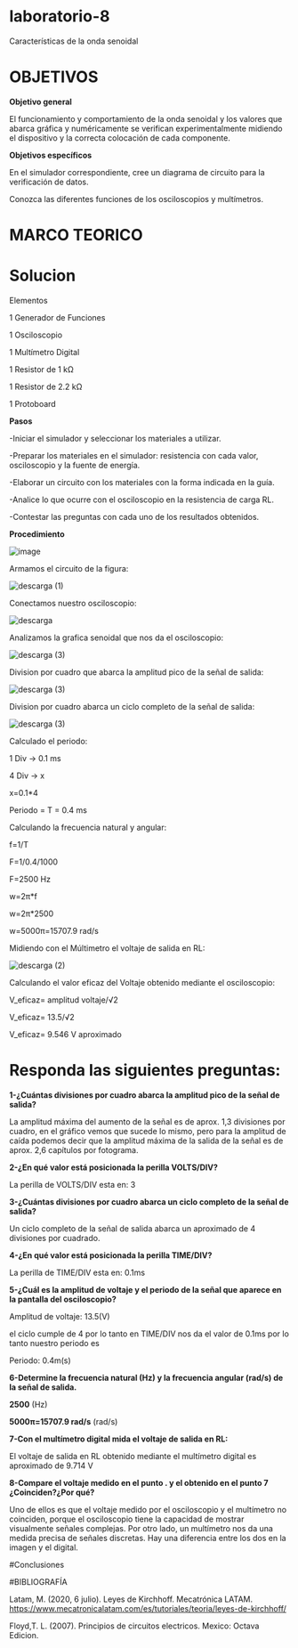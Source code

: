 # laboratorio-8
Características de la onda senoidal
# OBJETIVOS

**Objetivo general**

El funcionamiento y comportamiento de la onda senoidal y los valores que abarca gráfica y numéricamente se verifican experimentalmente midiendo el dispositivo y la correcta colocación de cada componente.

**Objetivos específicos**

En el simulador correspondiente, cree un diagrama de circuito para la verificación de datos. 

Conozca las diferentes funciones de los osciloscopios y multímetros.

# MARCO TEORICO



# Solucion

 Elementos
 
1 Generador de Funciones

1 Osciloscopio

1 Multímetro Digital

1 Resistor de 1 kΩ

1 Resistor de 2.2 kΩ

1 Protoboard

**Pasos**

-Iniciar el simulador y seleccionar los materiales a utilizar.

-Preparar los materiales en el simulador: resistencia con cada valor, osciloscopio y la fuente de energía.

-Elaborar un circuito con los materiales con la forma indicada en la guía.

-Analice lo que ocurre con el osciloscopio en la resistencia de carga RL.

-Contestar las preguntas con cada uno de los resultados obtenidos.

**Procedimiento**

![image](https://user-images.githubusercontent.com/116819463/219545158-02fc991c-bb87-4303-8a90-0228f3711b8f.png)

Armamos el circuito de la figura:

![descarga (1)](https://user-images.githubusercontent.com/116819463/219545306-50dca567-8d3b-40f8-ab4b-bb229716aa15.png)

Conectamos nuestro osciloscopio:

![descarga](https://user-images.githubusercontent.com/116819463/219545550-a903e027-307a-4ec5-b724-0cc1ed0b7a59.png)

Analizamos la grafica senoidal que nos da el osciloscopio:

![descarga (3)](https://user-images.githubusercontent.com/116819463/219545472-58c90532-4363-4ca6-8820-7a5dbfb3bc27.png)

Division por cuadro que abarca la amplitud pico de la señal de salida:

![descarga (3)](https://user-images.githubusercontent.com/116819463/219546080-7f950197-84c7-462a-a93c-5e69cd22886c.png)

Division por cuadro abarca un ciclo completo de la señal de salida:

![descarga (3)](https://user-images.githubusercontent.com/116819463/219546370-149332f3-0769-4854-9140-18d741fe10ee.png)

Calculado el periodo:

1 Div -> 0.1 ms

4 Div -> x

x=0.1*4

Periodo = T = 0.4 ms

Calculando la frecuencia natural y angular:

f=1/T

F=1/0.4/1000

F=2500 Hz

w=2π*f

w=2π*2500

w=5000π=15707.9 rad/s

Midiendo con el Múltimetro el voltaje de salida en RL:

![descarga (2)](https://user-images.githubusercontent.com/116819463/219546479-ea8d4663-c6df-4186-b102-7efda97970fe.png)

Calculando el valor eficaz del Voltaje obtenido mediante el osciloscopio:

V_eficaz= amplitud voltaje/√2

V_eficaz= 13.5/√2

V_eficaz= 9.546 V aproximado

# Responda las siguientes preguntas:

**1-¿Cuántas divisiones por cuadro abarca la amplitud pico de la señal de salida?**

La amplitud máxima del aumento de la señal es de aprox. 1,3 divisiones por cuadro, en el gráfico vemos que sucede lo mismo, pero para la amplitud de caída podemos decir que la amplitud máxima de la salida de la señal es de aprox. 2,6 capítulos por fotograma.

**2-¿En qué valor está posicionada la perilla VOLTS/DIV?**

La perilla de VOLTS/DIV esta en: 3

**3-¿Cuántas divisiones por cuadro abarca un ciclo completo de la señal de salida?**

Un ciclo completo de la señal de salida abarca un aproximado de 4 divisiones por cuadrado.

**4-¿En qué valor está posicionada la perilla TIME/DIV?**

La perilla de TIME/DIV esta en: 0.1ms

**5-¿Cuál es la amplitud de voltaje y el periodo de la señal que aparece en la pantalla del osciloscopio?**

Amplitud de voltaje: 13.5(V)

el ciclo cumple de 4 por lo tanto en TIME/DIV nos da el valor de 0.1ms por lo tanto nuestro periodo es

Periodo: 0.4m(s)

**6-Determine la frecuencia natural (Hz) y la frecuencia angular (rad/s) de la señal de salida.**

**2500** (Hz)

**5000π=15707.9 rad/s** (rad/s)

**7-Con el multímetro digital mida el voltaje de salida en RL:** 

El voltaje de salida en RL obtenido mediante el multímetro digital es aproximado de 9.714 V

**8-Compare el voltaje medido en el punto . y el obtenido en el punto 7 ¿Coinciden?¿Por qué?**

Uno de ellos es que el voltaje medido por el osciloscopio y el multímetro no coinciden, porque el osciloscopio tiene la capacidad de mostrar visualmente señales complejas. Por otro lado, un multímetro nos da una medida precisa de señales discretas. Hay una diferencia entre los dos en la imagen y el digital.

#Conclusiones

#BIBLIOGRAFÍA

Latam, M. (2020, 6 julio). Leyes de Kirchhoff. Mecatrónica LATAM. https://www.mecatronicalatam.com/es/tutoriales/teoria/leyes-de-kirchhoff/

Floyd,T. L. (2007). Principios de circuitos electricos. Mexico: Octava Edicion.

